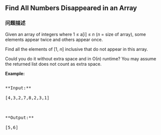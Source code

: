 ## Find All Numbers Disappeared in an Array  
### 问题描述
Given an array of integers where 1 &le; a[i] &le; *n* (*n* = size of array), some elements appear twice and others appear once.

Find all the elements of [1, *n*] inclusive that do not appear in this array.

Could you do it without extra space and in O(*n*) runtime? You may assume the returned list does not count as extra space.

**Example:**
<pre>
**Input:**
[4,3,2,7,8,2,3,1]

**Output:**
[5,6]
</pre>


